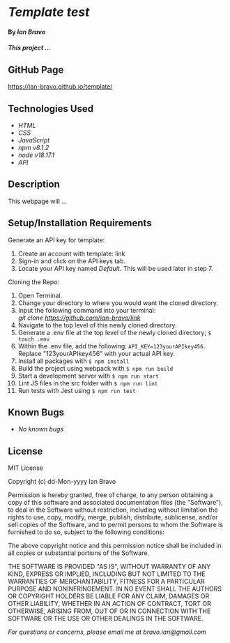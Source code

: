 # _Template test_

#### By _**Ian Bravo**_

#### _This project ..._

## GitHub Page ##

https://ian-bravo.github.io/template/


## Technologies Used

* _HTML_
* _CSS_
* _JavaScript_
* _npm v8.1.2_
* _node v18.17.1_
* _API_


## Description

This webpage will ... 

## Setup/Installation Requirements

Generate an API key for template:
1. Create an account with template: link
2. Sign-in and click on the API keys tab.
3. Locate your API key named _Default_. This will be used later in step 7.

Cloning the Repo:
1. Open Terminal.
2. Change your directory to where you would want the cloned directory.
3. Input the following command into your terminal:  
 _git clone https://github.com/ian-bravo/link_
4. Navigate to the top level of this newly cloned directory.
5. Generate a .env file at the top level of the newly cloned directory; `$ touch .env`
6. Within the .env file, add the following: `API_KEY=123yourAPIkey456`. Replace "123yourAPIkey456" with your actual API key.
7. Install all packages with `$ npm install`
8. Build the project using webpack with `$ npm run build`
9. Start a development server with `$ npm run start`
10. Lint JS files in the src folder with `$ npm run lint`
11. Run tests with Jest using `$ npm run test`


## Known Bugs

* _No known bugs_


## License

MIT License  

Copyright (c) dd-Mon-yyyy Ian Bravo  

Permission is hereby granted, free of charge, to any person obtaining a copy of this software and associated documentation files (the "Software"), to deal in the Software without restriction, including without limitation the rights to use, copy, modify, merge, publish, distribute, sublicense, and/or sell copies of the Software, and to permit persons to whom the Software is furnished to do so, subject to the following conditions:  

The above copyright notice and this permission notice shall be included in all copies or substantial portions of the Software.  

THE SOFTWARE IS PROVIDED "AS IS", WITHOUT WARRANTY OF ANY KIND, EXPRESS OR IMPLIED, INCLUDING BUT NOT LIMITED TO THE WARRANTIES OF MERCHANTABILITY, FITNESS FOR A PARTICULAR PURPOSE AND NONINFRINGEMENT. IN NO EVENT SHALL THE AUTHORS OR COPYRIGHT HOLDERS BE LIABLE FOR ANY CLAIM, DAMAGES OR OTHER LIABILITY, WHETHER IN AN ACTION OF CONTRACT, TORT OR OTHERWISE, ARISING FROM, OUT OF OR IN CONNECTION WITH THE SOFTWARE OR THE USE OR OTHER DEALINGS IN THE SOFTWARE.



_For questions or concerns, please email me at bravo.ian@gmail.com_